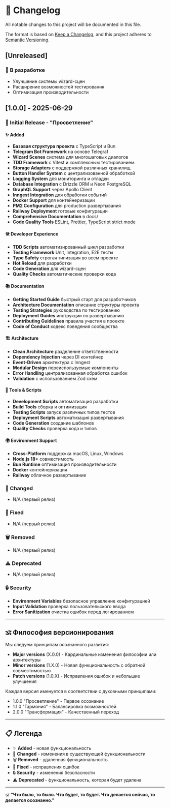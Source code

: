 # 📜 Changelog

All notable changes to this project will be documented in this file.

The format is based on [Keep a Changelog](https://keepachangelog.com/en/1.0.0/),
and this project adheres to [Semantic Versioning](https://semver.org/spec/v2.0.0.html).

## [Unreleased]

### 🎯 В разработке

- Улучшение системы wizard-сцен
- Расширение возможностей тестирования
- Оптимизация производительности

## [1.0.0] - 2025-06-29

### 🎉 Initial Release - "Просветление"

#### ✨ Added

- **Базовая структура проекта** с TypeScript и Bun
- **Telegram Bot Framework** на основе Telegraf
- **Wizard Scenes** система для многошаговых диалогов
- **TDD Framework** с Vitest и комплексным тестированием
- **Storage Adapters** с поддержкой различных хранилищ
- **Button Handler System** с централизованной обработкой
- **Logging System** для мониторинга и отладки
- **Database Integration** с Drizzle ORM и Neon PostgreSQL
- **GraphQL Support** через Apollo Client
- **Inngest Integration** для обработки событий
- **Docker Support** для контейнеризации
- **PM2 Configuration** для production развертывания
- **Railway Deployment** готовые конфигурации
- **Comprehensive Documentation** в docs/
- **Code Quality Tools** ESLint, Prettier, TypeScript strict mode

#### 🛠️ Developer Experience

- **TDD Scripts** автоматизированный цикл разработки
- **Testing Framework** Unit, Integration, E2E тесты
- **Type Safety** строгая типизация во всем проекте
- **Hot Reload** для разработки
- **Code Generation** для wizard-сцен
- **Quality Checks** автоматические проверки кода

#### 📚 Documentation

- **Getting Started Guide** быстрый старт для разработчиков
- **Architecture Documentation** описание структуры проекта
- **Testing Strategies** руководства по тестированию
- **Deployment Guides** инструкции по развертыванию
- **Contributing Guidelines** правила участия в проекте
- **Code of Conduct** кодекс поведения сообщества

#### 🏗️ Architecture

- **Clean Architecture** разделение ответственности
- **Dependency Injection** через DI контейнер
- **Event-Driven** архитектура с Inngest
- **Modular Design** переиспользуемые компоненты
- **Error Handling** централизованная обработка ошибок
- **Validation** с использованием Zod схем

#### 🔧 Tools & Scripts

- **Development Scripts** автоматизация разработки
- **Build Tools** сборка и оптимизация
- **Testing Scripts** запуск различных типов тестов
- **Deployment Scripts** автоматизация развертывания
- **Code Generation** создание шаблонов
- **Quality Checks** проверка кода и типов

#### 🌍 Environment Support

- **Cross-Platform** поддержка macOS, Linux, Windows
- **Node.js 18+** совместимость
- **Bun Runtime** оптимизация производительности
- **Docker** контейнеризация
- **Railway** облачное развертывание

### 🔄 Changed

- N/A (первый релиз)

### 🐛 Fixed

- N/A (первый релиз)

### 🗑️ Removed

- N/A (первый релиз)

### ⚠️ Deprecated

- N/A (первый релиз)

### 🔒 Security

- **Environment Variables** безопасное управление конфигурацией
- **Input Validation** проверка пользовательского ввода
- **Error Sanitization** очистка ошибок перед логированием

---

## 🕉️ Философия версионирования

Мы следуем принципам осознанного развития:

- **Major versions** (X.0.0) - Кардинальные изменения философии или архитектуры
- **Minor versions** (1.X.0) - Новая функциональность с обратной совместимостью
- **Patch versions** (1.0.X) - Исправления ошибок и небольшие улучшения

Каждая версия именуется в соответствии с духовными принципами:

- 1.0.0 "Просветление" - Первое осознание
- 1.1.0 "Гармония" - Балансировка возможностей
- 2.0.0 "Трансформация" - Качественный переход

---

## 📋 Легенда

- ✨ **Added** - новая функциональность
- 🔄 **Changed** - изменения в существующей функциональности
- 🗑️ **Removed** - удаленная функциональность
- 🐛 **Fixed** - исправления ошибок
- 🔒 **Security** - изменения безопасности
- ⚠️ **Deprecated** - функциональность, которая будет удалена

---

🕉️ **"Что было, то было. Что будет, то будет. Что делается сейчас, то делается осознанно."**
